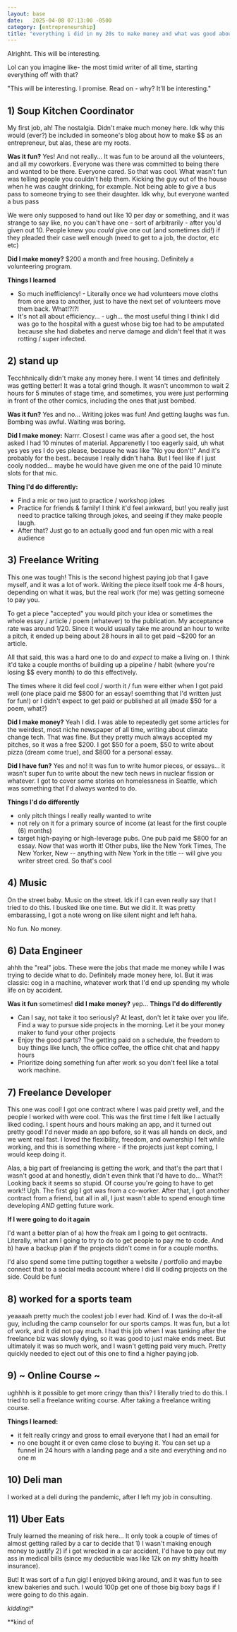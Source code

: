 ```yaml
---
layout: base
date:   2025-04-08 07:13:00 -0500
category: [entrepreneurship]
title: "everything i did in my 20s to make money and what was good about it"
---
```

Alrighht. This will be interesting. 

Lol can you imagine like- the most timid writer of all time, starting everything off with that? 

"This will be interesting. I promise. Read on - why? It'll be interesting."

## 1) Soup Kitchen Coordinator 
My first job, ah! The nostalgia. Didn't make much money here. Idk why this would (ever?) be included in someone's blog about how to make $$ as an entrepreneur, but alas, these are my roots. 

**Was it fun?** Yes! And not really... It was fun to be around all the volunteers, and all my coworkers. Everyone was there was committed to being there and wanted to be there. Everyone cared. So that was cool. What wasn't fun was telling people you couldn't help them. Kicking the guy out of the house when he was caught drinking, for example. Not being able to give a bus pass to someone trying to see their daughter. Idk why, but everyone wanted a bus pass

We were only supposed to hand out like 10 per day or something, and it was strange to say like, no you can't have one - sort of arbitrarily - after you'd given out 10. People knew you *could* give one out (and sometimes did!) if they pleaded their case well enough (need to get to a job, the doctor, etc etc)

**Did I make money?** $200 a month and free housing. Definitely a volunteering program. 

**Things I learned**
- So much inefficiency! - Literally once we had volunteers move cloths from one area to another, just to have the next set of volunteers move them back. What!?!?! 
- It's not all about efficiency... - ugh... the most useful thing I think I did was go to the hospital with a guest whose big toe had to be amputated because she had diabetes and nerve damage and didn't feel that it was rotting / super infected. 

## 2) stand up 
Tecchhnically didn't make any money here. I went 14 times and definitely was getting better! It was a total grind though. It wasn't uncommon to wait 2 hours for 5 minutes of stage time, and sometimes, you were just performing in front of the other comics, including the ones that just bombed. 

**Was it fun?** Yes and no... Writing jokes was fun! And getting laughs was fun. Bombing was awful. Waiting was boring. 

**Did I make money:** Narrr. Closest I came was after a good set, the host asked I had 10 minutes of material. Apparenetly I too eagerly said, uh what yes yes yes I do yes please, because he was like "No you don't!" And it's probably for the best.. because I really didn't haha. But I feel like if I just cooly nodded... maybe he would have given me one of the paid 10 minute slots for that mic.

**Thing I'd do differently:** 
- Find a mic or two just to practice / workshop jokes
- Practice for friends & family! I think it'd feel awkward, but! you really just need to practice talking through jokes, and seeing if they make people laugh.
- After that? Just go to an actually good and fun open mic with a real audience

## 3) Freelance Writing 
This one was tough! This is the second highest paying job that I gave myself, and it was a lot of work. Writing the piece itself took me 4-8 hours, depending on what it was, but the real work (for me) was getting someone to pay you. 

To get a piece "accepted" you would pitch your idea or sometimes the whole essay / article / poem (whatever) to the publication. My acceptance rate was around 1/20. Since it would usually take me around an hour to write a pitch, it ended up being about 28 hours in all to get paid ~$200 for an article. 

All that said, this was a hard one to do and *expect* to make a living on. I think it'd take a couple months of building up a pipeline / habit (where you're losing $$ every month) to do this effectively.

The times where it did feel cool / worth it / fun were either when I got paid well (one place paid me $800 for an essay! soemthing that I'd written just for fun!) or I didn't expect to get paid or published at all (made $50 for a poem, what?)

**Did I make money?** Yeah I did. I was able to repeatedly get some articles for the weirdest, most niche newspaper of all time, writing about climate change tech. That was fine. But they pretty much always accepted my pitches, so it was a free $200. I got $50 for a poem, $50 to write about pizza (dream come true), and $800 for a personal essay.  

**Did I have fun?** Yes and no! It was fun to write humor pieces, or essays... it wasn't super fun to write about the new tech news in nuclear fission or whatever. I got to cover some stories on homelessness in Seattle, which was something that I'd always wanted to do. 

**Things I'd do differently** 
- only pitch things I really really wanted to write
- not rely on it for a primary source of income (at least for the first couple (6) months)
- target high-paying or high-leverage pubs. One pub paid me $800 for an essay. Now that was worth it! Other pubs, like the New York Times, The New Yorker, New -- anything with New York in the title -- will give you writer street cred. So that's cool 

## 4) Music
On the street baby. Music on the street. Idk if I can even really say that I tried to do this. I busked like one time. But we did it. It was pretty embarassing, I got a note wrong on like silent night and left haha. 

No fun. No money. 

## 6) Data Engineer 
ahhh the "real" jobs. These were the jobs that made me money while I was trying to decide what to do. Definitely made money here, lol. But it was classic: cog in a machine, whatever work that I'd end up spending my whole life on by accident. 

**Was it fun** sometimes! 
**did I make money?** yep...
**Things I'd do differently**
- Can I say, not take it too seriously? At least, don't let it take over you life. Find a way to pursue side projects in the morning. Let it be your money maker to fund your other projects
- Enjoy the good parts? The getting paid on a schedule, the freedom to buy things like lunch, the office coffee, the office chit chat and happy hours
- Prioritize doing something fun after work so you don't feel like a total work machine. 

## 7) Freelance Developer
This one was cool! I got one contract where I was paid pretty well, and the people I worked with were cool. This was the first time I felt like I actually liked coding. I spent hours and hours making an app, and it turned out pretty good! I'd never made an app before, so it was all hands on deck, and we went real fast. I loved the flexibility, freedom, and ownership I felt while working, and this is something where - if the projects just kept coming, I would keep doing it. 

Alas, a big part of freelancing is getting the work, and that's the part that I wasn't good at and honestly, didn't even think that I'd have to do... What?! Looking back it seems so stupid. Of course you're going to have to get work!! Ugh. The first gig I got was from a co-worker. After that, I got another contract from a friend, but all in all, I just wasn't able to spend enough time developing *AND* getting future work. 

**If I were going to do it again**

I'd want a better plan of a) how the freak am I going to get ocntracts. Literally, what am I going to try to do to get people to pay me to code. And b) have a backup plan if the projects didn't come in for a couple months. 

I'd also spend some time putting together a website / portfolio and maybe connect that to a social media account where I did lil coding projects on the side. Could be fun! 

## 8) worked for a sports team 
yeaaaah pretty much the coolest job I ever had. Kind of. I was the do-it-all guy, including the camp counselor for our sports camps. It was fun, but a lot of work, and it did not pay much. I had this job when I was tanking after the freelance biz was slowly dying, so it was good to just make ends meet. But ultimately it was so much work, and I wasn't getting paid very much. Pretty quickly needed to eject out of this one to find a higher paying job. 

## 9) ~ Online Course ~
ughhhh is it possible to get more cringy than this? I literally tried to do this. I tried to sell a freelance writing course. After taking a freelance writing course. 

**Things I learned:** 
- it felt really cringy and gross to email everyone that I had an email for
- no one bought it or even came close to buying it. You can set up a funnel in 24 hours with a landing page and a site and everything and no one m

## 10) Deli man
I worked at a deli during the pandemic, after I left my job in consulting. 

## 11) Uber Eats
Truly learned the meaning of risk here... It only took a couple of times of almost getting railed by a car to decide that 1) I wasn't making enough money to justify 2) if i got wrecked in a car accident, I'd have to pay out my ass in medical bills (since my deductible was like 12k on my shitty health insurance). 

But! It was sort of a fun gig! I enjoyed biking around, and it was fun to see knew bakeries and such. I would 100p get one of those big boxy bags if I were going to do this again. 



*kidding!**

**kind of